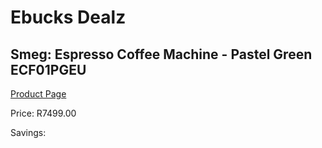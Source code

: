 
# Ebucks Dealz
## Smeg: Espresso Coffee Machine - Pastel Green ECF01PGEU
[Product Page](https://www.ebucks.com/web/shop/productSelected.do?prodId=1169576074&catId=1196428103)

Price: R7499.00

Savings: 


	